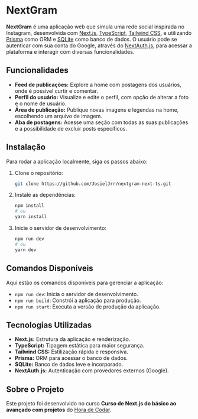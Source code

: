 # NextGram
**NextGram** é uma aplicação web que simula uma rede social inspirada no Instagram, desenvolvida com [Next.js](https://nextjs.org/docs), [TypeScript](https://www.typescriptlang.org/docs/), [Tailwind CSS](https://tailwindcss.com/docs), e utilizando [Prisma](https://www.prisma.io/docs) como ORM e [SQLite](https://sqlite.org/docs.html) como banco de dados. O usuário pode se autenticar com sua conta do Google, através do [NextAuth.js](https://next-auth.js.org/getting-started/introduction), para acessar a plataforma e interagir com diversas funcionalidades.


## Funcionalidades 
- **Feed de publicações:** Explore a home com postagens dos usuários, onde é possível curtir e comentar.
- **Perfil do usuário:** Visualize e edite o perfil, com opção de alterar a foto e o nome de usuário.
- **Área de publicação:** Publique novas imagens e legendas na home, escolhendo um arquivo de imagem.
- **Aba de postagens:** Acesse uma seção com todas as suas publicações e a possibilidade de excluir posts específicos.

## Instalação
Para rodar a aplicação localmente, siga os passos abaixo:
1. Clone o repositório:
    ```bash
    git clone https://github.com/JosielJrr/nextgram-next-ts.git
    ```
2. Instale as dependências:
    ```bash
    npm install
    # ou
    yarn install
    ```
3. Inicie o servidor de desenvolvimento:
    ```bash
    npm run dev
    # ou
    yarn dev
    ```

## Comandos Disponíveis
Aqui estão os comandos disponíveis para gerenciar a aplicação:
- `npm run dev`: Inicia o servidor de desenvolvimento.
- `npm run build`: Constrói a aplicação para produção.
- `npm run start`: Executa a versão de produção da aplicação.

## Tecnologias Utilizadas
- **Next.js:** Estrutura da aplicação e renderização.
- **TypeScript:** Tipagem estática para maior segurança.
- **Tailwind CSS:** Estilização rápida e responsiva.
- **Prisma:** ORM para acessar o banco de dados.
- **SQLite:** Banco de dados leve e incorporado.
- **NextAuth.js:** Autenticação com provedores externos (Google).

## Sobre o Projeto
Este projeto foi desenvolvido no curso **Curso de Next.js do básico ao avançado com projetos** do [Hora de Codar](https://app.horadecodar.com.br/).
